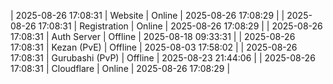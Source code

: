| 2025-08-26 17:08:31 | Website | Online | 2025-08-26 17:08:29 |
| 2025-08-26 17:08:31 | Registration | Online | 2025-08-26 17:08:29 |
| 2025-08-26 17:08:31 | Auth Server | Offline | 2025-08-18 09:33:31 |
| 2025-08-26 17:08:31 | Kezan (PvE) | Offline | 2025-08-03 17:58:02 |
| 2025-08-26 17:08:31 | Gurubashi (PvP) | Offline | 2025-08-23 21:44:06 |
| 2025-08-26 17:08:31 | Cloudflare | Online | 2025-08-26 17:08:29 |

